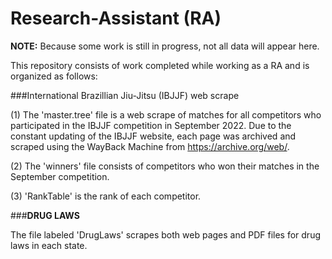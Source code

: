 # Research-Assistant (RA)
**NOTE:** Because some work is still in progress, not all data will appear here.

This repository consists of work completed while working as a RA and is organized as follows: 

###International Brazillian Jiu-Jitsu (IBJJF) web scrape

(1) The 'master.tree' file is a web scrape of matches for all competitors who participated in the IBJJF competition in September 2022. Due to the constant updating of the IBJJF website, each page was archived and scraped using the WayBack Machine from https://archive.org/web/. 

(2) The 'winners' file consists of competitors who won their matches in the September competition.

(3) 'RankTable' is the rank of each competitor.

###**DRUG LAWS**

The file labeled 'DrugLaws' scrapes both web pages and PDF files for drug laws in each state.

